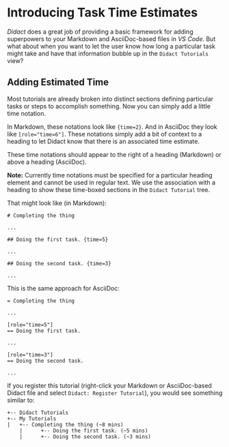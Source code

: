 # Introducing Task Time Estimates

*Didact* does a great job of providing a basic framework for adding superpowers to your Markdown and AsciiDoc-based files in *VS Code*. But what about when you want to let the user know how long a particular task might take and have that information bubble up in the `Didact Tutorials` view?

## Adding Estimated Time

Most tutorials are already broken into distinct sections defining particular tasks or steps to accomplish something. Now you can simply add a little time notation.

In Markdown, these notations look like `{time=2}`. And in AsciiDoc they look like `[role="time=6"]`. These notations simply add a bit of context to a heading to let Didact know that there is an associated time estimate. 

These time notations should appear to the right of a heading (Markdown) or above a heading (AsciiDoc).

**Note:** Currently time notations must be specified for a particular heading element and cannot be used in regular text. We use the association with a heading to show these time-boxed sections in the `Didact Tutorial` tree. 

That might look like (in Markdown):

```
# Completing the thing

...

## Doing the first task. {time=5}

...

## Doing the second task. {time=3}

...
```

This is the same approach for AsciiDoc:


```
= Completing the thing

...

[role="time=5"]
== Doing the first task.

...

[role="time=3"]
== Doing the second task.

...
```

If you register this tutorial (right-click your Markdown or AsciiDoc-based Didact file and select `Didact: Register Tutorial`), you would see something similar to:

```
+-- Didact Tutorials
+-- My Tutorials
|   +-- Completing the thing (~8 mins)
    |      +-- Doing the first task. (~5 mins) 
    |      +-- Doing the second task. (~3 mins) 
```
